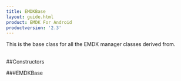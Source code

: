 ```yaml
---
title: EMDKBase
layout: guide.html
product: EMDK For Android
productversion: '2.3'
---
```


This is the base class for all the EMDK manager classes derived from.<br><br>

##Constructors

###EMDKBase















